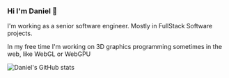 ### Hi I'm Daniel 👋

I'm working as a senior software engineer. Mostly in FullStack Software projects.

In my free time I'm working on 3D graphics programming sometimes in the web, like WebGL or WebGPU

<!--

<a href="https://twitter.com/daniel_toplak">Twitter</a>

<a href="https://www.twitch.tv/donnerknalli">Twitch</a>

<a href="https://www.youtube.com/channel/UCG_DSyi9GdeEVyzUUfVOxSQ">YouTube</a>

-->

![Daniel's GitHub stats](https://github-readme-stats.vercel.app/api?username=hsimpson&show_icons=true&theme=radical)
                                                                                                                           
<!--
**hsimpson/hsimpson** is a ✨ _special_ ✨ repository because its `README.md` (this file) appears on your GitHub profile.

Here are some ideas to get you started:

- 🔭 I’m currently working on ...
- 🌱 I’m currently learning ...
- 👯 I’m looking to collaborate on ...
- 🤔 I’m looking for help with ...
- 💬 Ask me about ...
- 📫 How to reach me: ...
- 😄 Pronouns: ...
- ⚡ Fun fact: ...
-->

